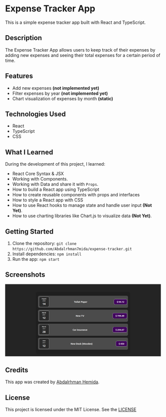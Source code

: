 # Expense Tracker App

This is a simple expense tracker app built with React and TypeScript.

## Description

The Expense Tracker App allows users to keep track of their expenses by adding new expenses and seeing their total expenses for a certain period of time.

## Features

- Add new expenses **(not implemented yet)**
- Filter expenses by year **(not implemented yet)**
- Chart visualization of expenses by month **(static)**

## Technologies Used

- React
- TypeScript
- CSS

## What I Learned

During the development of this project, I learned:

* React Core Syntax & JSX
* Working with Components.
* Working with Data and share it with `Props`.
* How to build a React app using TypeScript
* How to create reusable components with props and interfaces
* How to style a React app with CSS
* How to use React hooks to manage state and handle user input **(Not Yet)**.
* How to use charting libraries like Chart.js to visualize data **(Not Yet)**.

## Getting Started

1. Clone the repository: `git clone https://github.com/Abdalrhman7mida/expense-tracker.git`
2. Install dependencies: `npm install`
3. Run the app: `npm start`

## Screenshots

![Expense Tracker App screenshot](./screenshots/expense-tracker-screenshot.png)

## Credits

This app was created by [Abdalrhman Hemida](https://github.com/Abdalrhman7mida). 

## License

This project is licensed under the MIT License. See the [LICENSE](./LICENSE)
